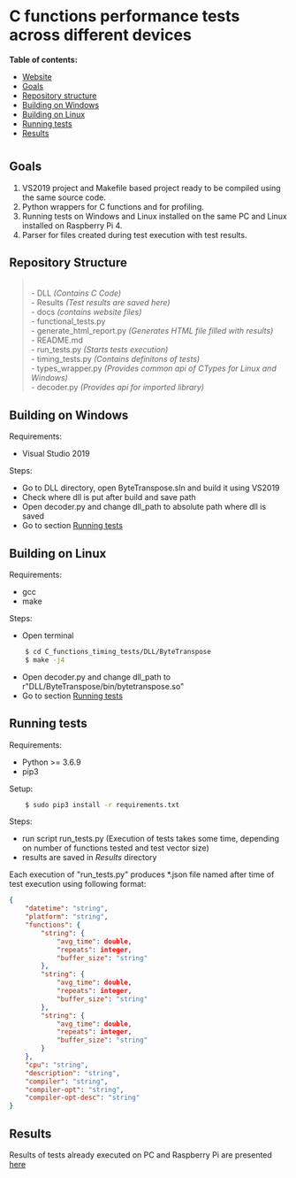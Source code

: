 # C functions performance tests across different devices

**Table of contents:**
* [Website](https://filipzajdel.github.io/C-code-benchmark/)
* [Goals](#goals)
* [Repository structure](#repository-structure)
* [Building on Windows](#building-on-windows)
* [Building on Linux](#building-on-linux)
* [Running tests](#running-tests)
* [Results](#results)

#

## Goals

1. VS2019 project and Makefile based project ready to be compiled using the same source code.
2. Python wrappers for C functions and for profiling.
3. Running tests on Windows and Linux installed on the same PC and Linux installed on Raspberry Pi 4. 
4. Parser for files created during test execution with test results.

## Repository Structure

><br>- DLL *(Contains C Code)*
><br>- Results *(Test results are saved here)*
><br>- docs *(contains website files)*
><br>- functional_tests.py 
><br>- generate_html_report.py *(Generates HTML file filled with results)*
><br>- README.md 
><br>- run_tests.py *(Starts tests execution)*
><br>- timing_tests.py *(Contains definitons of tests)*
><br>- types_wrapper.py *(Provides common api of CTypes for Linux and Windows)*
><br>- decoder.py *(Provides api for imported library)*

## Building on Windows

Requirements:

* Visual Studio 2019 

Steps:

* Go to DLL directory, open ByteTranspose.sln and build it using VS2019
* Check where dll is put after build and save path
* Open decoder.py and change dll_path to absolute path where dll is saved
* Go to section [Running tests](#running-tests)

## Building on Linux

Requirements:
* gcc
* make

Steps:
* Open terminal

``` sh
    $ cd C_functions_timing_tests/DLL/ByteTranspose
    $ make -j4
```
* Open decoder.py and change dll_path to r"DLL/ByteTranspose/bin/bytetranspose.so"
* Go to section [Running tests](#running-tests)

## Running tests

Requirements:
* Python >= 3.6.9 
* pip3

Setup:
``` sh
    $ sudo pip3 install -r requirements.txt
```

Steps:
* run script run_tests.py (Execution of tests takes some time, depending on number of functions tested and test vector size)
* results are saved in *Results* directory

Each execution of "run_tests.py" produces *.json file named after time of test execution using following format:

```json
{
    "datetime": "string",
    "platform": "string",
    "functions": {
        "string": {
            "avg_time": double,
            "repeats": integer,
            "buffer_size": "string"
        },
        "string": {
            "avg_time": double,
            "repeats": integer,
            "buffer_size": "string"
        },
        "string": {
            "avg_time": double,
            "repeats": integer,
            "buffer_size": "string"
        }
    },
    "cpu": "string",
    "description": "string",
    "compiler": "string",
    "compiler-opt": "string",
    "compiler-opt-desc": "string"
}
```

## Results

Results of tests already executed on PC and Raspberry Pi are presented [here](https://filipzajdel.github.io/C_functions_timing_tests/)

